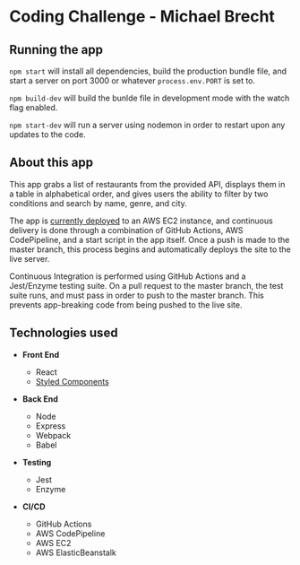 # Coding Challenge - Michael Brecht

## Running the app

`npm start` will install all dependencies, build the production bundle file, and start a server on port 3000 or whatever `process.env.PORT` is set to.

`npm build-dev` will build the bunlde file in development mode with the watch flag enabled.

`npm start-dev` will run a server using nodemon in order to restart upon any updates to the code.

## About this app

This app grabs a list of restaurants from the provided API, displays them in a table in alphabetical order, and gives users the ability to filter by two conditions and search by name, genre, and city.

The app is [currently deployed](bit.ly/SpectrumChallenge) to an AWS EC2 instance, and continuous delivery is done through a combination of GitHub Actions, AWS CodePipeline, and a start script in the app itself. Once a push is made to the master branch, this process begins and automatically deploys the site to the live server.

Continuous Integration is performed using GitHub Actions and a Jest/Enzyme testing suite. On a pull request to the master branch, the test suite runs, and must pass in order to push to the master branch. This prevents app-breaking code from being pushed to the live site.

## Technologies used

- **Front End**
  - React
  - [Styled Components](https://styled-components.com/)

- **Back End**
  - Node
  - Express
  - Webpack
  - Babel

- **Testing**
  - Jest
  - Enzyme

- **CI/CD**
  - GitHub Actions
  - AWS CodePipeline
  - AWS EC2
  - AWS ElasticBeanstalk
  